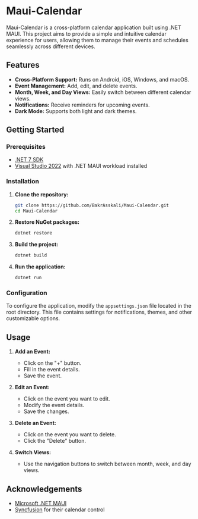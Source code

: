 # Maui-Calendar

Maui-Calendar is a cross-platform calendar application built using .NET MAUI. This project aims to provide a simple and intuitive calendar experience for users, allowing them to manage their events and schedules seamlessly across different devices.

## Features

- **Cross-Platform Support:** Runs on Android, iOS, Windows, and macOS.
- **Event Management:** Add, edit, and delete events.
- **Month, Week, and Day Views:** Easily switch between different calendar views.
- **Notifications:** Receive reminders for upcoming events.
- **Dark Mode:** Supports both light and dark themes.

## Getting Started

### Prerequisites

- [.NET 7 SDK](https://dotnet.microsoft.com/download/dotnet/7.0)
- [Visual Studio 2022](https://visualstudio.microsoft.com/) with .NET MAUI workload installed

### Installation

1. **Clone the repository:**
   ```sh
   git clone https://github.com/BakrAsskali/Maui-Calendar.git
   cd Maui-Calendar
   ```

2. **Restore NuGet packages:**
   ```sh
   dotnet restore
   ```

3. **Build the project:**
   ```sh
   dotnet build
   ```

4. **Run the application:**
   ```sh
   dotnet run
   ```

### Configuration

To configure the application, modify the `appsettings.json` file located in the root directory. This file contains settings for notifications, themes, and other customizable options.

## Usage

1. **Add an Event:**
    - Click on the "+" button.
    - Fill in the event details.
    - Save the event.

2. **Edit an Event:**
    - Click on the event you want to edit.
    - Modify the event details.
    - Save the changes.

3. **Delete an Event:**
    - Click on the event you want to delete.
    - Click the "Delete" button.

4. **Switch Views:**
    - Use the navigation buttons to switch between month, week, and day views.


## Acknowledgements

- [Microsoft .NET MAUI](https://github.com/dotnet/maui)
- [Syncfusion](https://www.syncfusion.com/) for their calendar control
